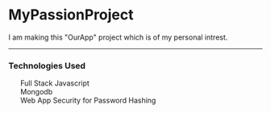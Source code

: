 # MyPassionProject
I am making this "OurApp" project which is of my personal intrest.
<hr>
<h3>Technologies Used </h3>
<ul>
Full Stack Javascript
  <br>
Mongodb
  <br>
Web App Security for Password Hashing
  <br>
</ul>

